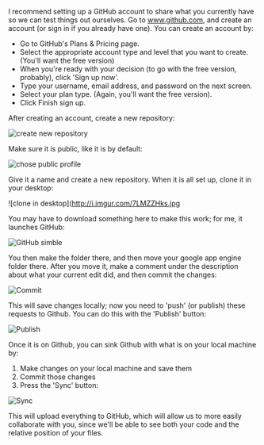 I recommend setting up a GitHub account to share what you currently have so we can test things out ourselves. Go to www.github.com, and create an account (or sign in if you already have one).  You can create an account by:

- Go to GitHub's Plans & Pricing page.
- Select the appropriate account type and level that you want to create. (You'll want the free version)
- When you're ready with your decision (to go with the free version, probably), click 'Sign up now'.
- Type your username, email address, and password on the next screen.
- Select your plan type. (Again, you'll want the free version).
- Click Finish sign up.

After creating an account, create a new repository:

![create new repository](http://i.imgur.com/Zv6vbq1s.jpg)

Make sure it is public, like it is by default:

![chose public profile](http://i.imgur.com/nB4lMCEs.jpg)

Give it a name and create a new repository. When it is all set up, clone it in your desktop:

![clone in desktop](http://i.imgur.com/7LMZZHks.jpg

You may have to download something here to make this work; for me, it launches GitHub:

![GitHub simble](http://i.imgur.com/7LMZZHks.jpg)

You then make the folder there, and then move your google app engine folder there. After you move it, make a comment under the description about what your current edit did, and then commit the changes:

![Commit](http://i.imgur.com/fMompMKs.jpg)

This will save changes locally; now you need to 'push' (or publish) these requests to Github.  You can do this with the 'Publish' button:

![Publish](http://i.imgur.com/37Cdvk0s.jpg)

Once it is on Github, you can sink Github with what is on your local machine by:

1.  Make changes on your local machine and save them
2.  Commit those changes
3.  Press the 'Sync' button:

![Sync](http://i.imgur.com/MOEGVqss.jpg)

This will upload everything to GitHub, which will allow us to more easily collaborate with you, since we'll be able to see both your code and the relative position of your files.

